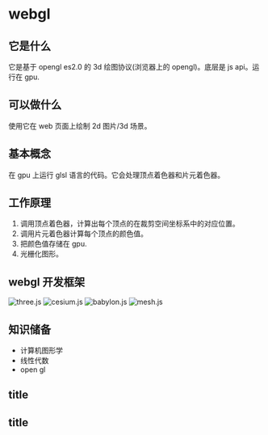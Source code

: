 # webgl

## 它是什么

它是基于 opengl es2.0 的 3d 绘图协议(浏览器上的 opengl)。底层是 js api。运行在 gpu.

## 可以做什么

使用它在 web 页面上绘制 2d 图片/3d 场景。

## 基本概念

在 gpu 上运行 glsl 语言的代码。它会处理顶点着色器和片元着色器。

## 工作原理

1. 调用顶点着色器，计算出每个顶点的在裁剪空间坐标系中的对应位置。
2. 调用片元着色器计算每个顶点的颜色值。
3. 把颜色值存储在 gpu.
4. 光栅化图形。

## webgl 开发框架

![three.js]()
![cesium.js]()
![babylon.js]()
![mesh.js]()

## 知识储备

- 计算机图形学
- 线性代数
- open gl

## title

## title
